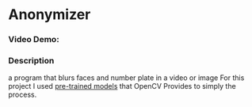 # Anonymizer

### Video Demo:  
### Description
a program that blurs faces and number plate in a video or image
For this project I used [pre-trained models](https://github.com/opencv/opencv/tree/master/data/haarcascades) that OpenCV Provides to simply the process.
